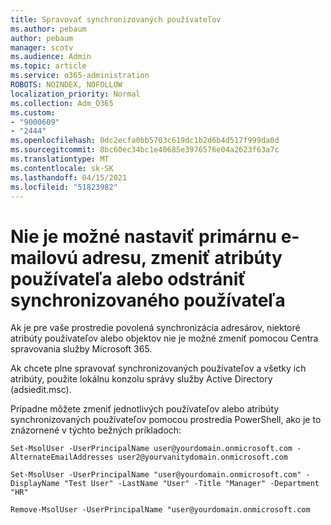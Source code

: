 ```yaml
---
title: Spravovať synchronizovaných používateľov
ms.author: pebaum
author: pebaum
manager: scotv
ms.audience: Admin
ms.topic: article
ms.service: o365-administration
ROBOTS: NOINDEX, NOFOLLOW
localization_priority: Normal
ms.collection: Adm_O365
ms.custom:
- "9000609"
- "2444"
ms.openlocfilehash: 0dc2ecfa0bb5703c619dc1b2d6b4d517f999da0d
ms.sourcegitcommit: 8bc60ec34bc1e40685e3976576e04a2623f63a7c
ms.translationtype: MT
ms.contentlocale: sk-SK
ms.lasthandoff: 04/15/2021
ms.locfileid: "51823982"
---
```

# <a name="unable-to-set-primary-email-address-change-user-attributes-or-removedelete-a-synchronized-user"></a>Nie je možné nastaviť primárnu e-mailovú adresu, zmeniť atribúty používateľa alebo odstrániť synchronizovaného používateľa

Ak je pre vaše prostredie povolená synchronizácia adresárov, niektoré atribúty používateľov alebo objektov nie je možné zmeniť pomocou Centra spravovania služby Microsoft 365.

Ak chcete plne spravovať synchronizovaných používateľov a všetky ich atribúty, použite lokálnu konzolu správy služby Active Directory (adsiedit.msc).  

Prípadne môžete zmeniť jednotlivých používateľov alebo atribúty synchronizovaných používateľov pomocou prostredia PowerShell, ako je to znázornené v týchto bežných príkladoch:

`Set-MsolUser -UserPrincipalName user@yourdomain.onmicrosoft.com -AlternateEmailAddresses user2@yourvanitydomain.onmicrosoft.com`

`Set-MsolUser -UserPrincipalName "user@yourdomain.onmicrosoft.com" -DisplayName "Test User" -LastName "User" -Title "Manager" -Department "HR"`

`Remove-MsolUser -UserPrincipalName "user@yourdomain.onmicrosoft.com`
